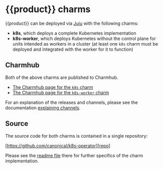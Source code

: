 # {{product}} charms

{{product}} can be deployed via [Juju][] with the following charms:

- **k8s**, which deploys a complete Kubernetes implementation
- **k8s-worker**, which deploys Kubernetes without the control plane for units
  intended as workers in a cluster (at least one `k8s` charm must be deployed
  and integrated with the worker for it to function)

## Charmhub

Both of the above charms are published to Charmhub.

- [The Charmhub page for the `k8s` charm][cs-k8s]
- [The Charmhub page for the `k8s-worker` charm][cs-k8s-worker]

For an explanation of the releases and channels, please see the documentation
[explaining channels][].


## Source

The source code for both charms is contained in a single repository:

[https://github.com/canonical/k8s-operator][repo]

Please see the [readme file][] there for further specifics of the charm
implementation.

<!-- LINKS -->
[Juju]: https://juju.is
[explaining channels]: ../explanation/channels
[cs-k8s]: https://charmhub.io/k8s
[cs-k8s-worker]: https://charmhub.io/k8s-worker
[readme file]: https://github.com/canonical/k8s-operator#readme
[repo]: https://github.com/canonical/k8s-operator
